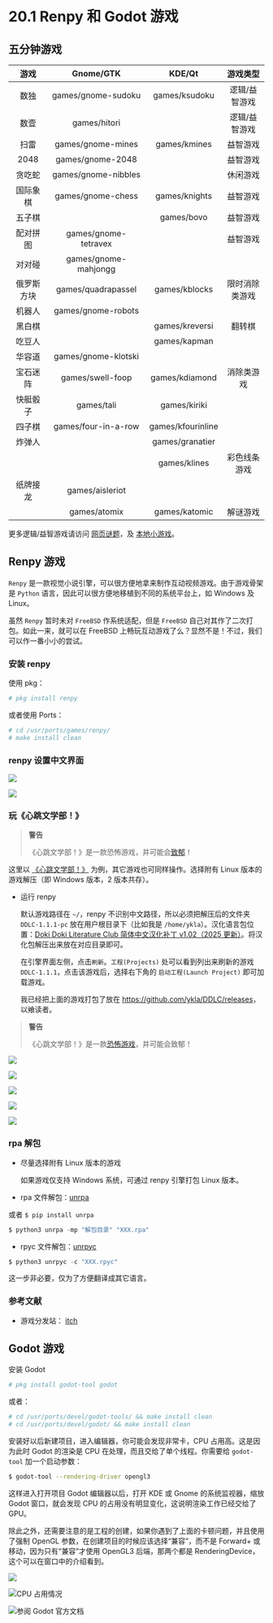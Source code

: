 # 20.1 Renpy 和 Godot 游戏



## 五分钟游戏

|    游戏        |     Gnome/GTK      |   KDE/Qt    |      游戏类型      |
| :--------: | :----------------: | :---------: | :------------: |
|    数独    |    games/gnome-sudoku    |   games/ksudoku   | 逻辑/益智游戏  |
|    数壹    |       games/hitori       |             | 逻辑/益智游戏  |
|    扫雷    |     games/gnome-mines    |   games/kmines    |    益智游戏    |
|    2048    |     games/gnome-2048     |      |    益智游戏    |
|   贪吃蛇   |   games/gnome-nibbles    |             |    休闲游戏    |
|  国际象棋  |    games/gnome-chess    |    games/knights   |    益智游戏    |
|   五子棋   |                    |     games/bovo     |    益智游戏    |
|  配对拼图  |   games/gnome-tetravex  |             |    益智游戏    |
|   对对碰   |  games/gnome-mahjongg   |   |                |
| 俄罗斯方块 |     games/quadrapassel    |   games/kblocks   | 限时消除类游戏 |
|   机器人   |    games/gnome-robots    |             |                |
|   黑白棋   |               |  games/kreversi   |     翻转棋     |
|   吃豆人   |                    |   games/kapman    |                |
|   华容道   |  games/gnome-klotski |             |                |
|  宝石迷阵  |     games/swell-foop     |  games/kdiamond   |   消除类游戏   |
|  快艇骰子  |        games/tali        |     games/kiriki  |                |
|   四子棋   |   games/four-in-a-row    |  games/kfourinline |                |
|   炸弹人   |                    |  games/granatier  |                |
|            |                    |   games/klines    |  彩色线条游戏  |
|  纸牌接龙  |     games/aisleriot      |             |                |
|            |       games/atomix       |   games/katomic   |    解谜游戏    |

更多逻辑/益智游戏请访问 [网页谜题](https://cn.puzzle-sudoku.com/)，及 [本地小游戏](https://gottcode.org/)。

## Renpy 游戏

`Renpy` 是一款视觉小说引擎，可以很方便地拿来制作互动视频游戏。由于游戏骨架是 `Python` 语言，因此可以很方便地移植到不同的系统平台上，如 Windows 及 Linux。

虽然 `Renpy` 暂时未对 `FreeBSD` 作系统适配，但是 `FreeBSD` 自己对其作了二次打包。如此一来，就可以在 FreeBSD 上畅玩互动游戏了么？显然不是！不过，我们可以作一番小小的尝试。


### 安装 renpy

使用 pkg：

```sh
# pkg install renpy
```

或者使用 Ports：

```sh
# cd /usr/ports/games/renpy/ 
# make install clean
```

### renpy 设置中文界面

![](../.gitbook/assets/renpy1.png)

![](../.gitbook/assets/renpy2.png)

### 玩《心跳文学部！》

>**警告**
>
>《心跳文学部！》是一款恐怖游戏，并可能会[致郁](https://ddlc.moe/warning)！

  这里以 [《心跳文学部！》](https://teamsalvato.itch.io/ddlc) 为例，其它游戏也可同样操作。选择附有 Linux 版本的游戏解压（即 Windows 版本，2 版本共存）。

- 运行 renpy

  默认游戏路径在 `~/`，renpy 不识别中文路径，所以必须把解压后的文件夹 `DDLC-1.1.1-pc` 放在用户根目录下（比如我是 `/home/ykla`）。汉化语言包位置：[Doki Doki Literature Club 简体中文汉化补丁 v1.02（2025 更新）](https://steamcommunity.com/sharedfiles/filedetails/?id=1176221672)。将汉化包解压出来放在对应目录即可。

  在引擎界面左侧，点击`刷新`。`工程(Projects)` 处可以看到列出来刷新的游戏 `DDLC-1.1.1`，点击该游戏后，选择右下角的 `启动工程(Launch Project)` 即可加载游戏。

  我已经把上面的游戏打包了放在 <https://github.com/ykla/DDLC/releases>，以飨读者。

>**警告**
>
>《心跳文学部！》是一款[恐怖游戏](https://ddlc.moe/warning)，并可能会致郁！

![](../.gitbook/assets/renpy3.png)

![](../.gitbook/assets/renpy4.png)

![](../.gitbook/assets/renpy5.png)

![](../.gitbook/assets/renpy6.png)

![](../.gitbook/assets/renpy7.png)

### rpa 解包

- 尽量选择附有 Linux 版本的游戏

  如果游戏仅支持 Windows 系统，可通过 renpy 引擎打包 Linux 版本。

- rpa 文件解包：[unrpa](https://github.com/Lattyware/unrpa)

或者 `$ pip install unrpa`

```python
$ python3 unrpa -mp "解包目录" "XXX.rpa"
```

- rpyc 文件解包：[unrpyc](https://github.com/CensoredUsername/unrpyc)

```python
$ python3 unrpyc -c "XXX.rpyc"
```

  这一步非必要，仅为了方便翻译成其它语言。

### 参考文献

- 游戏分发站： [itch](https://itch.io/)

## Godot 游戏

安装 Godot

```sh
# pkg install godot-tool godot
```

或者：

```sh
# cd /usr/ports/devel/godot-tools/ && make install clean
# cd /usr/ports/devel/godot/ && make install clean
```

安装好以后新建项目，进入编辑器，你可能会发现非常卡，CPU 占用高。这是因为此时 Godot 的渲染是 CPU 在处理，而且交给了单个线程。你需要给 `godot-tool` 加一个启动参数：

```sh
$ godot-tool --rendering-driver opengl3
```

这样进入打开项目 Godot 编辑器以后，打开 KDE 或 Gnome 的系统监视器，缩放 Godot 窗口，就会发现 CPU 的占用没有明显变化，这说明渲染工作已经交给了 GPU。

除此之外，还需要注意的是工程的创建，如果你遇到了上面的卡顿问题，并且使用了强制 OpenGL 参数，在创建项目的时候应该选择“兼容”，而不是 Forward+ 或移动，因为只有“兼容”才使用 OpenGL3 后端，那两个都是 RenderingDevice，这个可以在窗口中的介绍看到。


![](../.gitbook/assets/godot1.png)
  
![CPU 占用情况](../.gitbook/assets/godot2.png)  

![参阅 Godot 官方文档](../.gitbook/assets/godot3.png)
